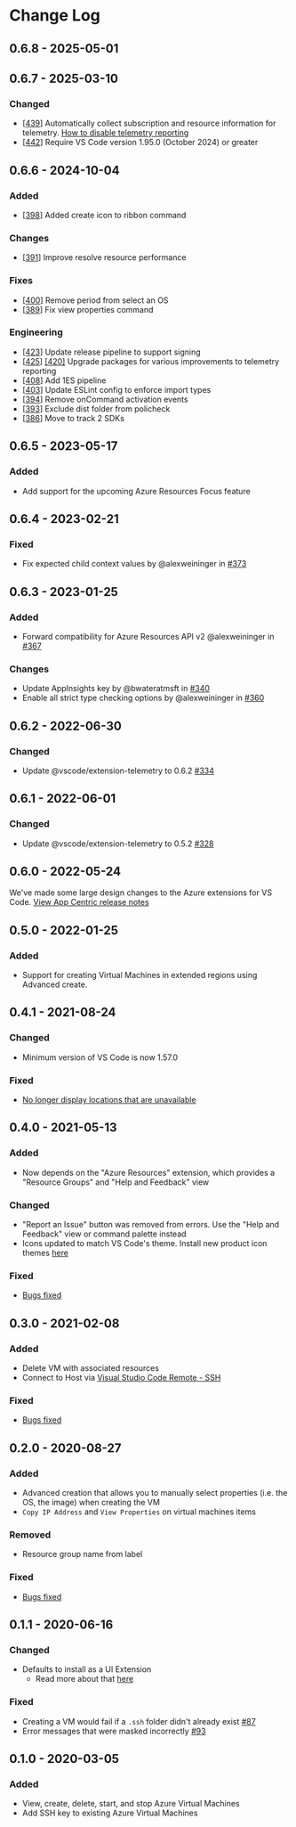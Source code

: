 # Change Log

## 0.6.8 - 2025-05-01

## 0.6.7 - 2025-03-10

### Changed
* [[439](https://github.com/microsoft/vscode-azurevirtualmachines/pull/439)] Automatically collect subscription and resource information for telemetry. [How to disable telemetry reporting](https://code.visualstudio.com/docs/supporting/FAQ#_how-to-disable-telemetry-reporting)
* [[442](https://github.com/microsoft/vscode-azureappservice/pull/442)] Require VS Code version 1.95.0 (October 2024) or greater

## 0.6.6 - 2024-10-04
### Added
* [[398](https://github.com/microsoft/vscode-azurevirtualmachines/pull/398)] Added create icon to ribbon command

### Changes
* [[391](https://github.com/microsoft/vscode-azurevirtualmachines/pull/391)] Improve resolve resource performance

### Fixes
* [[400](https://github.com/microsoft/vscode-azurevirtualmachines/pull/400)] Remove period from select an OS
* [[389](https://github.com/microsoft/vscode-azurevirtualmachines/pull/389)] Fix view properties command

### Engineering
* [[423](https://github.com/microsoft/vscode-azurevirtualmachines/pull/423)] Update release pipeline to support signing
* [[425](https://github.com/microsoft/vscode-azurevirtualmachines/pull/425)] [[420]](https://github.com/microsoft/vscode-azurevirtualmachines/pull/420) Upgrade packages for various improvements to telemetry reporting
* [[408](https://github.com/microsoft/vscode-azurevirtualmachines/pull/408)] Add 1ES pipeline
* [[403](https://github.com/microsoft/vscode-azurevirtualmachines/pull/403)] Update ESLint config to enforce import types
* [[394](https://github.com/microsoft/vscode-azurevirtualmachines/pull/394)] Remove onCommand activation events
* [[393](https://github.com/microsoft/vscode-azurevirtualmachines/pull/393)] Exclude dist folder from policheck
* [[386](https://github.com/microsoft/vscode-azurevirtualmachines/pull/386)] Move to track 2 SDKs

## 0.6.5 - 2023-05-17

### Added
* Add support for the upcoming Azure Resources Focus feature

## 0.6.4 - 2023-02-21

### Fixed
* Fix expected child context values by @alexweininger in [#373](https://github.com/microsoft/vscode-azurevirtualmachines/pull/373)

## 0.6.3 - 2023-01-25

### Added
* Forward compatibility for Azure Resources API v2 @alexweininger in [#367](https://github.com/microsoft/vscode-azurevirtualmachines/pull/367)

### Changes
* Update AppInsights key by @bwateratmsft in [#340](https://github.com/microsoft/vscode-azurevirtualmachines/pull/340)
* Enable all strict type checking options by @alexweininger in [#360](https://github.com/microsoft/vscode-azurevirtualmachines/pull/360)

## 0.6.2 - 2022-06-30

### Changed
- Update @vscode/extension-telemetry to 0.6.2 [#334](https://github.com/microsoft/vscode-azurevirtualmachines/pull/334)

## 0.6.1 - 2022-06-01

### Changed
- Update @vscode/extension-telemetry to 0.5.2 [#328](https://github.com/microsoft/vscode-azurevirtualmachines/pull/328)

## 0.6.0 - 2022-05-24

We've made some large design changes to the Azure extensions for VS Code. [View App Centric release notes](https://aka.ms/AzCode/AppCentric)

## 0.5.0 - 2022-01-25

### Added
- Support for creating Virtual Machines in extended regions using Advanced create.

## 0.4.1 - 2021-08-24

### Changed
- Minimum version of VS Code is now 1.57.0
### Fixed
- [No longer display locations that are unavailable](https://github.com/microsoft/vscode-azurevirtualmachines/issues/20)

## 0.4.0 - 2021-05-13
### Added
- Now depends on the "Azure Resources" extension, which provides a "Resource Groups" and "Help and Feedback" view

### Changed
- "Report an Issue" button was removed from errors. Use the "Help and Feedback" view or command palette instead
- Icons updated to match VS Code's theme. Install new product icon themes [here](https://marketplace.visualstudio.com/search?term=tag%3Aproduct-icon-theme&target=VSCode)

### Fixed
- [Bugs fixed](https://github.com/microsoft/vscode-azurevirtualmachines/milestone/9?closed=1)

## 0.3.0 - 2021-02-08

### Added
- Delete VM with associated resources
- Connect to Host via [Visual Studio Code Remote - SSH](https://marketplace.visualstudio.com/items?itemName=ms-vscode-remote.remote-ssh)

### Fixed
- [Bugs fixed](https://github.com/microsoft/vscode-azurevirtualmachines/issues?q=is%3Aissue+milestone%3A0.3.0+is%3Aclosed)

## 0.2.0 - 2020-08-27

### Added
- Advanced creation that allows you to manually select properties (i.e. the OS, the image) when creating the VM
- `Copy IP Address` and `View Properties` on virtual machines items

### Removed
- Resource group name from label

### Fixed
- [Bugs fixed](https://github.com/microsoft/vscode-azurevirtualmachines/milestone/5?closed=1)

## 0.1.1 - 2020-06-16

### Changed
- Defaults to install as a UI Extension
    - Read more about that [here](https://code.visualstudio.com/api/advanced-topics/remote-extensions)

### Fixed
- Creating a VM would fail if a `.ssh` folder didn't already exist [#87](https://github.com/microsoft/vscode-azurevirtualmachines/issues/87)
- Error messages that were masked incorrectly [#93](https://github.com/microsoft/vscode-azurevirtualmachines/issues/93)

## 0.1.0 - 2020-03-05

### Added
- View, create, delete, start, and stop Azure Virtual Machines
- Add SSH key to existing Azure Virtual Machines
